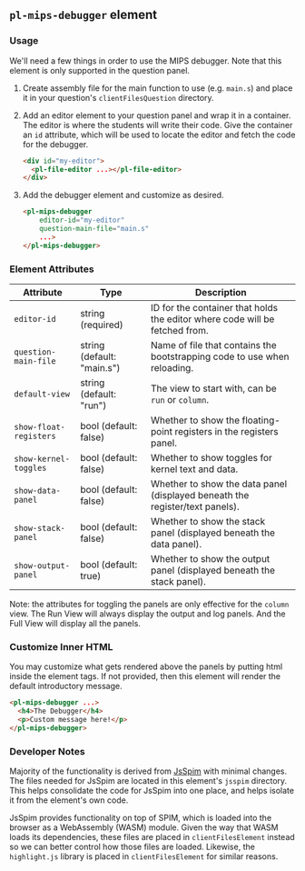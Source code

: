 ## `pl-mips-debugger` element

### Usage

We'll need a few things in order to use the MIPS debugger. Note that this
element is only supported in the question panel.

1. Create assembly file for the main function to use (e.g. `main.s`) and place
   it in your question's `clientFilesQuestion` directory.

2. Add an editor element to your question panel and wrap it in a container. The
   editor is where the students will write their code. Give the container an
   `id` attribute, which will be used to locate the editor and fetch the code
   for the debugger.

    ```html
    <div id="my-editor">
      <pl-file-editor ...></pl-file-editor>
    </div>
    ```

3. Add the debugger element and customize as desired.

    ```html
    <pl-mips-debugger
        editor-id="my-editor"
        question-main-file="main.s"
        ...>
    </pl-mips-debugger>
    ```

### Element Attributes

| Attribute | Type | Description |
|-----------|------|-------------|
| `editor-id` | string (required) | ID for the container that holds the editor where code will be fetched from. |
| `question-main-file` | string (default: "main.s") | Name of file that contains the bootstrapping code to use when reloading. |
| `default-view` | string (default: "run") | The view to start with, can be `run` or `column`. |
| `show-float-registers` | bool (default: false) | Whether to show the floating-point registers in the registers panel. |
| `show-kernel-toggles` | bool (default: false) | Whether to show toggles for kernel text and data. |
| `show-data-panel` | bool (default: false) | Whether to show the data panel (displayed beneath the register/text panels). |
| `show-stack-panel` | bool (default: false) | Whether to show the stack panel (displayed beneath the data panel). |
| `show-output-panel` | bool (default: true) | Whether to show the output panel (displayed beneath the stack panel). |

Note: the attributes for toggling the panels are only effective for the
`column` view. The Run View will always display the output and log panels. And
the Full View will display all the panels.

### Customize Inner HTML

You may customize what gets rendered above the panels by putting html inside
the element tags. If not provided, then this element will render the default
introductory message.

```html
<pl-mips-debugger ...>
  <h4>The Debugger</h4>
  <p>Custom message here!</p>
</pl-mips-debugger>
```

### Developer Notes

Majority of the functionality is derived from [JsSpim][jsspim] with minimal
changes. The files needed for JsSpim are located in this element's `jsspim`
directory. This helps consolidate the code for JsSpim into one place, and helps
isolate it from the element's own code.

JsSpim provides functionality on top of SPIM, which is loaded into the browser
as a WebAssembly (WASM) module. Given the way that WASM loads its dependencies,
these files are placed in `clientFilesElement` instead so we can better control
how those files are loaded. Likewise, the `highlight.js` library is placed in
`clientFilesElement` for similar reasons.

[jsspim]: https://github.com/ShawnZhong/JsSpim
